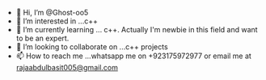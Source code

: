 - 👋 Hi, I’m @Ghost-oo5
- 👀 I’m interested in ...c++
- 🌱 I’m currently learning ... c++. Actually I'm newbie in this field and want to be an expert.
- 💞️ I’m looking to collaborate on ...c++ projects
- 📫 How to reach me ...whatsapp me on +923175972977 or email me at rajaabdulbasit005@gmail.com

<!---
Ghost-oo5/Ghost-oo5 is a ✨ special ✨ repository because its `README.md` (this file) appears on your GitHub profile.
You can click the Preview link to take a look at your changes.
--->
